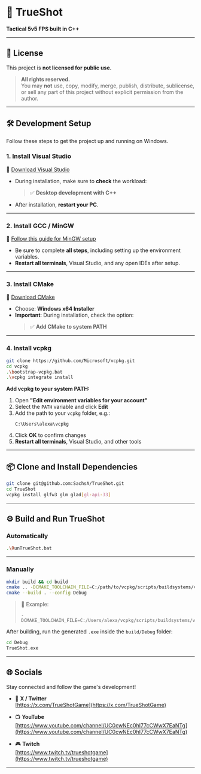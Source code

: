 # 🎯 TrueShot

**Tactical 5v5 FPS built in C++**

---

## 📜 License

This project is **not licensed for public use.**

> **All rights reserved.**\
> You may **not** use, copy, modify, merge, publish, distribute, sublicense, or sell any part of this project without explicit permission from the author.

---

## 🛠️ Development Setup

Follow these steps to get the project up and running on Windows.

### 1. Install Visual Studio

🔗 [Download Visual Studio](https://visualstudio.microsoft.com/)

- During installation, make sure to **check** the workload:
  > ✅ **Desktop development with C++**
- After installation, **restart your PC**.

---

### 2. Install GCC / MinGW

🔗 [Follow this guide for MinGW setup](https://code.visualstudio.com/docs/cpp/config-mingw)

- Be sure to complete **all steps**, including setting up the environment variables.
- **Restart all terminals**, Visual Studio, and any open IDEs after setup.

---

### 3. Install CMake

🔗 [Download CMake](https://cmake.org/download/)

- Choose: **Windows x64 Installer**
- **Important**: During installation, check the option:
  > ✅ **Add CMake to system PATH**

---

### 4. Install vcpkg

```bash
git clone https://github.com/Microsoft/vcpkg.git
cd vcpkg
.\bootstrap-vcpkg.bat
.\vcpkg integrate install
```

**Add vcpkg to your system PATH:**

1. Open **"Edit environment variables for your account"**
2. Select the `PATH` variable and click **Edit**
3. Add the path to your `vcpkg` folder, e.g.:
   ```
   C:\Users\alexa\vcpkg
   ```
4. Click **OK** to confirm changes
5. **Restart all terminals**, Visual Studio, and other tools

---

## 📦 Clone and Install Dependencies

```bash
git clone git@github.com:SachsA/TrueShot.git
cd TrueShot
vcpkg install glfw3 glm glad[gl-api-33]
```

---

## ⚙️ Build and Run TrueShot

### Automatically

```bash
.\RunTrueShot.bat
```

---

### Manually

```bash
mkdir build && cd build
cmake .. -DCMAKE_TOOLCHAIN_FILE=C:/path/to/vcpkg/scripts/buildsystems/vcpkg.cmake
cmake --build . --config Debug
```

> 📝 Example:
>
> ```
> -DCMAKE_TOOLCHAIN_FILE=C:/Users/alexa/vcpkg/scripts/buildsystems/vcpkg.cmake
> ```

After building, run the generated `.exe` inside the `build/Debug` folder:

```bash
cd Debug
TrueShot.exe
```

---

## 🌐 Socials

Stay connected and follow the game's development!

- 🦆 **X / Twitter**\
  [https://x.com/TrueShotGame](https://x.com/TrueShotGame)

- 📺 **YouTube**\
  [https://www.youtube.com/channel/UC0cwNEc0hI77cCWwX7EaNTg](https://www.youtube.com/channel/UC0cwNEc0hI77cCWwX7EaNTg)

- 🎮 **Twitch**\
  [https://www.twitch.tv/trueshotgame](https://www.twitch.tv/trueshotgame)

---
